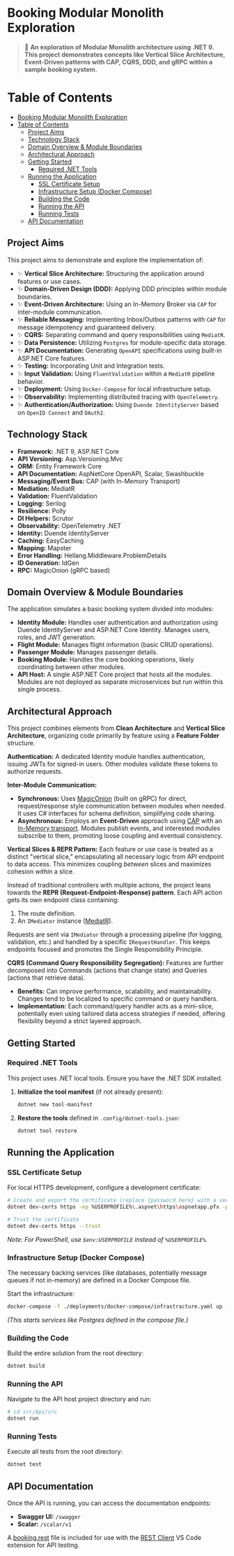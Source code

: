 # Booking Modular Monolith Exploration


> 🚀 **An exploration of Modular Monolith architecture using .NET 9. This project demonstrates concepts like Vertical Slice Architecture, Event-Driven patterns with CAP, CQRS, DDD, and gRPC within a sample booking system.**



# Table of Contents

- [Booking Modular Monolith Exploration](#booking-modular-monolith-exploration)
- [Table of Contents](#table-of-contents)
  - [Project Aims](#project-aims)
  - [Technology Stack](#technology-stack)
  - [Domain Overview \& Module Boundaries](#domain-overview--module-boundaries)
  - [Architectural Approach](#architectural-approach)
  - [Getting Started](#getting-started)
    - [Required .NET Tools](#required-net-tools)
  - [Running the Application](#running-the-application)
    - [SSL Certificate Setup](#ssl-certificate-setup)
    - [Infrastructure Setup (Docker Compose)](#infrastructure-setup-docker-compose)
    - [Building the Code](#building-the-code)
    - [Running the API](#running-the-api)
    - [Running Tests](#running-tests)
  - [API Documentation](#api-documentation)

## Project Aims

This project aims to demonstrate and explore the implementation of:

- ✨ **Vertical Slice Architecture:** Structuring the application around features or use cases.
- ✨ **Domain-Driven Design (DDD):** Applying DDD principles within module boundaries.
- ✨ **Event-Driven Architecture:** Using an In-Memory Broker via `CAP` for inter-module communication.
- ✨ **Reliable Messaging:** Implementing Inbox/Outbox patterns with `CAP` for message idempotency and guaranteed delivery.
- ✨ **CQRS:** Separating command and query responsibilities using `MediatR`.
- ✨ **Data Persistence:** Utilizing `Postgres` for module-specific data storage.
- ✨ **API Documentation:** Generating `OpenAPI` specifications using built-in ASP.NET Core features.
- ✨ **Testing:** Incorporating Unit and Integration tests.
- ✨ **Input Validation:** Using `FluentValidation` within a `MediatR` pipeline behavior.
- ✨ **Deployment:** Using `Docker-Compose` for local infrastructure setup.
- ✨ **Observability:** Implementing distributed tracing with `OpenTelemetry`.
- ✨ **Authentication/Authorization:** Using `Duende IdentityServer` based on `OpenID Connect` and `OAuth2`.

## Technology Stack

- **Framework:** .NET 9, ASP.NET Core
- **API Versioning:** Asp.Versioning.Mvc
- **ORM:** Entity Framework Core
- **API Documentation:** AspNetCore OpenAPI, Scalar, Swashbuckle
- **Messaging/Event Bus:** CAP (with In-Memory Transport)
- **Mediation:** MediatR
- **Validation:** FluentValidation
- **Logging:** Serilog
- **Resilience:** Polly
- **DI Helpers:** Scrutor
- **Observability:** OpenTelemetry .NET
- **Identity:** Duende IdentityServer
- **Caching:** EasyCaching
- **Mapping:** Mapster
- **Error Handling:** Hellang.Middleware.ProblemDetails
- **ID Generation:** IdGen
- **RPC:** MagicOnion (gRPC based)

## Domain Overview & Module Boundaries

The application simulates a basic booking system divided into modules:

- **Identity Module:** Handles user authentication and authorization using Duende IdentityServer and ASP.NET Core Identity. Manages users, roles, and JWT generation.
- **Flight Module:** Manages flight information (basic CRUD operations).
- **Passenger Module:** Manages passenger details.
- **Booking Module:** Handles the core booking operations, likely coordinating between other modules.
- **API Host:** A single ASP.NET Core project that hosts all the modules. Modules are not deployed as separate microservices but run within this single process.

## Architectural Approach

This project combines elements from **Clean Architecture** and **Vertical Slice Architecture**, organizing code primarily by feature using a **Feature Folder** structure.

**Authentication:** A dedicated Identity module handles authentication, issuing JWTs for signed-in users. Other modules validate these tokens to authorize requests.

**Inter-Module Communication:**
- **Synchronous:** Uses [MagicOnion](https://github.com/Cysharp/MagicOnion) (built on gRPC) for direct, request/response style communication between modules when needed. It uses C# interfaces for schema definition, simplifying code sharing.
- **Asynchronous:** Employs an **Event-Driven** approach using [CAP](https://github.com/dotnetcore/CAP) with an [In-Memory transport](https://github.com/yang-xiaodong/Savorboard.CAP.InMemoryMessageQueue). Modules publish events, and interested modules subscribe to them, promoting loose coupling and eventual consistency.

**Vertical Slices & REPR Pattern:**
Each feature or use case is treated as a distinct "vertical slice," encapsulating all necessary logic from API endpoint to data access. This minimizes coupling *between* slices and maximizes cohesion *within* a slice.


Instead of traditional controllers with multiple actions, the project leans towards the **REPR (Request-Endpoint-Response) pattern**. Each API action gets its own endpoint class containing:

1. The route definition.
2. An `IMediator` instance ([MediatR](https://github.com/jbogard/MediatR)).

Requests are sent via `IMediator` through a processing pipeline (for logging, validation, etc.) and handled by a specific `IRequestHandler`. This keeps endpoints focused and promotes the Single Responsibility Principle.

**CQRS (Command Query Responsibility Segregation):**
Features are further decomposed into Commands (actions that change state) and Queries (actions that retrieve data).

- **Benefits:** Can improve performance, scalability, and maintainability. Changes tend to be localized to specific command or query handlers.
- **Implementation:** Each command/query handler acts as a mini-slice, potentially even using tailored data access strategies if needed, offering flexibility beyond a strict layered approach.

## Getting Started

### Required .NET Tools

This project uses .NET local tools. Ensure you have the .NET SDK installed.

1. **Initialize the tool manifest** (if not already present):

   ```bash
   dotnet new tool-manifest
   ```

2. **Restore the tools** defined in `.config/dotnet-tools.json`:

   ```bash
   dotnet tool restore
   ```

## Running the Application

### SSL Certificate Setup

For local HTTPS development, configure a development certificate:

```bash
# Create and export the certificate (replace {password here} with a secure password)
dotnet dev-certs https -ep %USERPROFILE%\.aspnet\https\aspnetapp.pfx -p {password here}

# Trust the certificate
dotnet dev-certs https --trust
```

*Note: For PowerShell, use `$env:USERPROFILE` instead of `%USERPROFILE%`.*

### Infrastructure Setup (Docker Compose)

The necessary backing services (like databases, potentially message queues if not in-memory) are defined in a Docker Compose file.

Start the infrastructure:

```bash
docker-compose -f ./deployments/docker-compose/infrastracture.yaml up -d
```

*(This starts services like Postgres defined in the compose file.)*

### Building the Code

Build the entire solution from the root directory:

```bash
dotnet build
```

### Running the API

Navigate to the API host project directory and run:

```bash
# cd src/Api/src
dotnet run
```

### Running Tests

Execute all tests from the root directory:

```bash
dotnet test
```

## API Documentation

Once the API is running, you can access the documentation endpoints:

- **Swagger UI:** `/swagger`
- **Scalar:** `/scalar/v1`

A [booking.rest](./booking.rest) file is included for use with the [REST Client](https://github.com/Huachao/vscode-restclient) VS Code extension for API testing.
